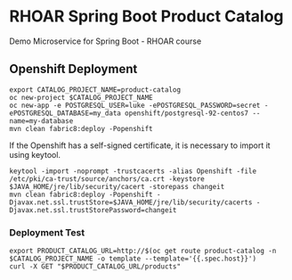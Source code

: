 # RHOAR Spring Boot Product Catalog
Demo Microservice for Spring Boot - RHOAR course

## Openshift Deployment
```
export CATALOG_PROJECT_NAME=product-catalog
oc new-project $CATALOG_PROJECT_NAME
oc new-app -e POSTGRESQL_USER=luke -ePOSTGRESQL_PASSWORD=secret -ePOSTGRESQL_DATABASE=my_data openshift/postgresql-92-centos7 --name=my-database
mvn clean fabric8:deploy -Popenshift
```

If the Openshift has a self-signed certificate, it is necessary to import it using keytool.
```
keytool -import -noprompt -trustcacerts -alias Openshift -file /etc/pki/ca-trust/source/anchors/ca.crt -keystore $JAVA_HOME/jre/lib/security/cacert -storepass changeit
mvn clean fabric8:deploy -Popenshift -Djavax.net.ssl.trustStore=$JAVA_HOME/jre/lib/security/cacerts -Djavax.net.ssl.trustStorePassword=changeit
```

### Deployment Test
```
export PRODUCT_CATALOG_URL=http://$(oc get route product-catalog -n $CATALOG_PROJECT_NAME -o template --template='{{.spec.host}}')
curl -X GET "$PRODUCT_CATALOG_URL/products"
```

